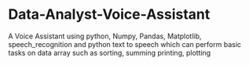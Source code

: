 # Data-Analyst-Voice-Assistant
A Voice Assistant using python, Numpy, Pandas, Matplotlib, speech_recognition and python text to speech which can perform basic tasks on data array such as sorting, summing printing, plotting

